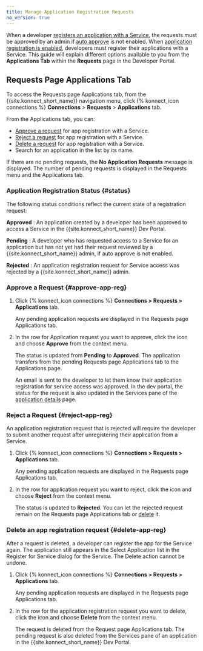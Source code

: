 ```yaml
---
title: Manage Application Registration Requests
no_version: true
---
```


When a developer [registers an application with a Service](/konnect/dev-portal/applications/dev-reg-app-service),
the requests must be approved by an admin if
[auto approve](/konnect/dev-portal/access-and-approval/auto-approve-devs-apps) is not enabled. When
[application registration is enabled](/konnect/dev-portal/applications/enable-app-reg),
developers must register their applications with a Service. This guide will explain different options available to you from the **Applications Tab** within the **Requests** page in the Developer Portal. 

## Requests Page Applications Tab

To access the Requests page Applications tab, from the {{site.konnect_short_name}} navigation menu, click
{% konnect_icon connections %} **Connections** > **Requests** > **Applications** tab.


From the Applications tab, you can:

- [Approve a request](#approve-app-reg) for app registration with a Service.
- [Reject a request](#reject-app-reg) for app registration with a Service.
- [Delete a request](#delete-app-reg) for app registration with a Service.
- Search for an application in the list by its name.

If there are no pending requests, the **No Application Requests** message is displayed. The number of
pending requests is displayed in the Requests menu and the Applications tab.
### Application Registration Status {#status}

The following status conditions reflect the current state of a registration request:

**Approved**
: An application created by a developer has been approved to access a Service in the {{site.konnect_short_name}} Dev Portal.

**Pending**
: A developer who has requested access to a Service for an application but has not
yet had their request reviewed by a {{site.konnect_short_name}} admin, if auto approve is not enabled.

**Rejected**
: An application registration request for Service access was rejected by a {{site.konnect_short_name}} admin.

### Approve a Request {#approve-app-reg}

1. Click {% konnect_icon connections %} **Connections > Requests > Applications** tab.

   Any pending application requests are
   displayed in the Requests page Applications tab.

2. In the row for Application request you want to approve, click the icon and choose
   **Approve** from the context menu.

   The status is updated from **Pending** to **Approved**. The application
   transfers from the pending Requests page Applications tab to the Applications page.

   An email is sent to the developer to let them know their application registration
   for service access was approved. In the dev portal, the status for the request
   is also updated in the Services pane of the
   [application details](/konnect/dev-portal/applications/dev-apps#app-details-page) page.

### Reject a Request {#reject-app-reg}

An application registration request that
is rejected will require the developer to submit another request after
unregistering their application from a Service.

1. Click {% konnect_icon connections %} **Connections > Requests > Applications** tab.

   Any pending application requests
   are displayed in the Requests page Applications tab.

2. In the row for application request you want to reject, click the icon and choose
   **Reject** from the context menu.

   The status is updated to **Rejected**. You can
   let the rejected request remain on the Requests page Applications tab or
   [delete](#delete-app-reg) it.

   <!---An email is sent to the developer to let them know their application registration
   for Service access was rejected.--->


### Delete an app registration request {#delete-app-reg}

After a request is deleted, a developer can register the app for the Service again. The application still
appears in the Select Application list in the Register for Service dialog for the Service. The Delete action cannot be undone.  

1. Click {% konnect_icon connections %} **Connections > Requests > Applications** tab.

   Any pending application requests are displayed
   in the Requests page Applications tab.

2. In the row for the application registration request you want to delete, click the icon and choose
   **Delete** from the context menu.

   The request is deleted from the Request page Applications tab. The pending request is also
   deleted from the Services pane of an application in the {{site.konnect_short_name}} Dev Portal.

   <!---An email is sent to the developer to let them know their application registration
   for Service access was deleted.--->

